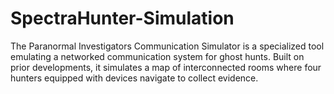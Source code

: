# SpectraHunter-Simulation
The Paranormal Investigators Communication Simulator is a specialized tool emulating a networked communication system for ghost hunts. Built on prior developments, it simulates a map of interconnected rooms where four hunters equipped with devices navigate to collect evidence. 
